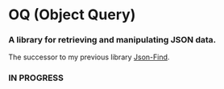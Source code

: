 # OQ (Object Query)

### A library for retrieving and manipulating JSON data.

The successor to my previous library [Json-Find](https://www.npmjs.com/package/json-find).

### IN PROGRESS
